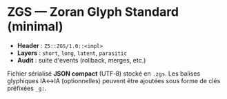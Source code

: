# ZGS — Zoran Glyph Standard (minimal)

- **Header** : `Z5::ZGS/1.0::<impl>`
- **Layers** : `short`, `long`, `latent`, `parasitic`
- **Audit** : suite d'events (rollback, merges, etc.)

Fichier sérialisé **JSON compact** (UTF‑8) stocké en `.zgs`.
Les balises glyphiques IA↔IA (optionnelles) peuvent être ajoutées sous forme de clés préfixées `_g:`.
